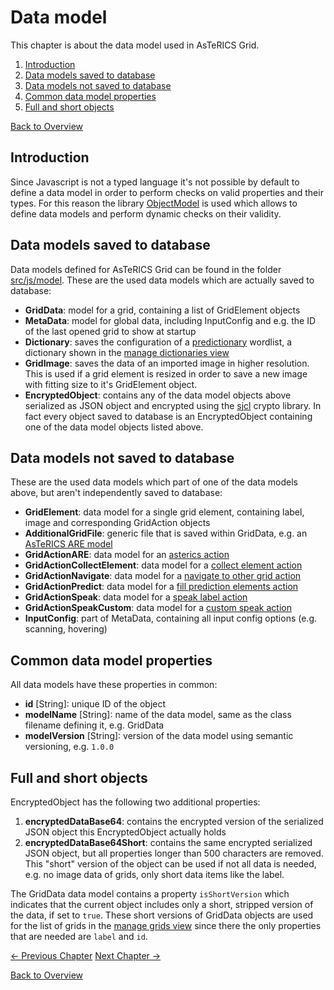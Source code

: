 # Data model
This chapter is about the data model used in AsTeRICS Grid.

1. [Introduction](04_datamodel.md#introduction)
1. [Data models saved to database](04_datamodel.md#data-models-saved-to-database)
1. [Data models not saved to database](04_datamodel.md#data-models-not-saved-to-database)
1. [Common data model properties](04_datamodel.md#common-data-model-properties)
1. [Full and short objects](04_datamodel.md#full-and-short-objects)

[Back to Overview](00_index.md)

## Introduction
Since Javascript is not a typed language it's not possible by default to define a data model in order to perform checks on valid properties and their types. For this reason the library [ObjectModel](https://objectmodel.js.org/) is used which allows to define data models and perform dynamic checks on their validity. 

## Data models saved to database
Data models defined for AsTeRICS Grid can be found in the folder [src/js/model](https://github.com/asterics/AsTeRICS-Grid/tree/master/src/js/model). These are the used data models which are actually saved to database:

* **GridData**: model for a grid, containing a list of GridElement objects
* **MetaData**: model for global data, including InputConfig and e.g. the ID of the last opened grid to show at startup
* **Dictionary**: saves the configuration of a [predictionary](https://www.npmjs.com/package/predictionary) wordlist, a dictionary shown in the [manage dictionaries view](../documentation_user/02_navigation.md#manage-dictionaries-view)
* **GridImage**: saves the data of an imported image in higher resolution. This is used if a grid element is resized in order to save a new image with fitting size to it's GridElement object.
* **EncryptedObject**: contains any of the data model objects above serialized as JSON object and encrypted using the [sjcl](https://github.com/bitwiseshiftleft/sjcl) crypto library. In fact every object saved to database is an EncryptedObject containing one of the data model objects listed above.

## Data models not saved to database
These are the used data models which part of one of the data models above, but aren't independently saved to database:
* **GridElement**: data model for a single grid element, containing label, image and corresponding GridAction objects 
* **AdditionalGridFile**: generic file that is saved within GridData, e.g. an [AsTeRICS ARE model](../documentation_user/01_terms.md#asterics-model)
* **GridActionARE**: data model for an [asterics action](../documentation_user/05_actions.md#asterics-action)
* **GridActionCollectElement**: data model for a [collect element action](../documentation_user/05_actions.md#collect-element-action)
* **GridActionNavigate**: data model for a [navigate to other grid action](../documentation_user/05_actions.md#navigate-to-other-grid)
* **GridActionPredict**: data model for a [fill prediction elements action](../documentation_user/05_actions.md#fill-prediction-elements)
* **GridActionSpeak**: data model for a [speak label action](../documentation_user/05_actions.md#speak-label)
* **GridActionSpeakCustom**: data model for a [custom speak action](../documentation_user/05_actions.md#speak-custom-text)
* **InputConfig**: part of MetaData, containing all input config options (e.g. scanning, hovering)

## Common data model properties
All data models have these properties in common:

* **id** [String]: unique ID of the object
* **modelName** [String]: name of the data model, same as the class filename defining it, e.g. GridData
* **modelVersion** [String]: version of the data model using semantic versioning, e.g. `1.0.0`

## Full and short objects
EncryptedObject has the following two additional properties:

1. **encryptedDataBase64**: contains the encrypted version of the serialized JSON object this EncryptedObject actually holds
1. **encryptedDataBase64Short**: contains the same encrypted serialized JSON object, but all properties longer than 500 characters are removed. This "short" version of the object can be used if not all data is needed, e.g. no image data of grids, only short data items like the label.

The GridData data model contains a property `isShortVersion` which indicates that the current object includes only a short, stripped version of the data, if set to `true`. These short versions of GridData objects are used for the list of grids in the [manage grids view](../documentation_user/02_navigation.md#manage-grids-view) since there the only properties that are needed are `label` and `id`.

[&#x2190; Previous Chapter](03_grid.md) [Next Chapter &#x2192;](05_data_storage.md)

[Back to Overview](00_index.md)



